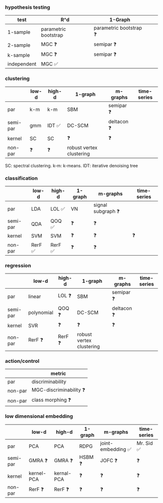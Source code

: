 ### hypothesis testing

| test    	  | R^d  	              | 1-Graph  	|   	|   	|
|---	        |---	                |---	|---	|---	|
| 1-sample  	| parametric bootstrap| parametric bootstrap :question:  	|   	|   	|
| 2-sample  	| MGC :question:| semipar :question: 	|   	|   	|
| k-sample  	| MGC :question:| semipar :question:  	|   	|   	|
| independent | MGC :white_check_mark:  |   	|   	|   	|



### clustering

|   	    | low-d     | high-d    | 1-graph   | m-graphs | time-series |
|---	    |---	      |---	      |---	      |---	    |---  |
| par  	  | k-m  	    | k-m 	    | SBM  	    | semipar :question:  	| |
| semi-par| gmm  	    | IDT :white_check_mark: 	    | DC-SCM    |  deltacon :question: 	| |
| kernel  | SC  	    | SC  	    |:question: | :question:            | |
| non-par | :question:| :question:| robust vertex clustering |   	    |  |


SC: spectral clustering. k-m: k-means. IDT: iterative denoising tree

### classification

|   	    | low-d     | high-d| 1-graph   | m-graphs | time-series
|---	    |---	      |---	  |---	      |---	    |--- 
| par  	  | LDA  	    | LOL :white_check_mark:	| VN  	    | signal subgraph :question:  	| 
| semi-par| QDA  	    | QOQ :white_check_mark:	| :question:    |   :question: 	    | 
| kernel  | SVM  	    | SVM  	|:question: | :question:| :question:
| non-par | RerF :white_check_mark:     | RerF :white_check_mark: |  :question: 	      | :question:  	    | 


### regression

|   	    | low-d           | high-d    | 1-graph   | m-graphs | time-series
|---	    |---	            |---	      |---	      |---	    |--- 
| par  	  | linear   	      | LOL :question: 	    | SBM  	    | semipar :question:  	| 
| semi-par| polynomial  	  | QOQ :question: 	    | DC-SCM    |  deltacon :question: 	| 
| kernel  | SVR  	          | :question:  	    |:question: | :question:            |
| non-par | RerF :question: | RerF :question:| robust vertex clustering |   	    | 


### action/control

|     | metric |
|---  |--- |
| par | discriminability |
| non-par | MGC-discriminability :question: |
| non-par | class morphing :question: |


### low dimensional embedding

|   	    | low-d           | high-d          | 1-graph         | m-graphs                          | time-series
|---	    |---	            |---	            |---	            |---	                              |--- 
| par    	| PCA             | PCA 	          | RDPG  	        | joint-embedding :white_check_mark:| Mr. Sid :white_check_mark: 
| semi-par| GMRA :question: | GMRA :question: | HSBM :question: | JOFC :question: 	| :question:
| kernel  | kernel-PCA      | kernal-PCA  	  |:question:       | :question:        | :question:
| non-par | RerF :question: | RerF :question: | :question:      | :question:  	    | :question:
